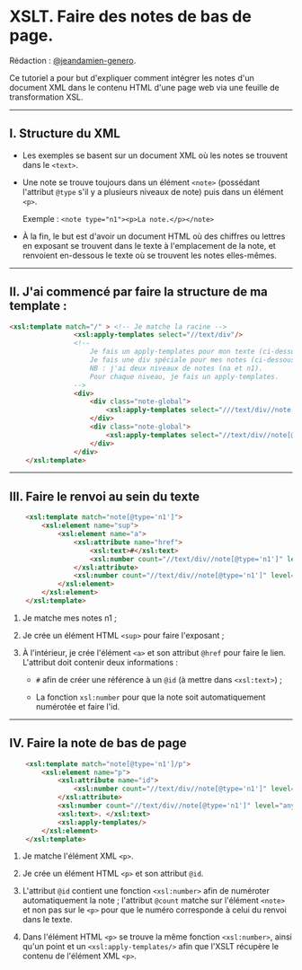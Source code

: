 # XSLT. Faire des notes de bas de page.

Rédaction : [@jeandamien-genero](https://github.com/jeandamien-genero).

Ce tutoriel a pour but d'expliquer comment intégrer les notes d'un document XML dans le contenu HTML d'une page web via une feuille de transformation XSL.

---

## I. Structure du XML

* Les exemples se basent sur un document XML où les notes se trouvent dans le ```<text>```.

* Une note se trouve toujours dans un élément ```<note>``` (possédant l'attribut ```@type``` s'il y a plusieurs niveaux de note) puis dans un élément ```<p>```. 

	Exemple : ```<note type="n1"><p>La note.</p></note>```

* À la fin, le but est d'avoir un document HTML où des chiffres ou lettres en exposant se trouvent dans le texte à l'emplacement de la note, et renvoient en-dessous le texte où se trouvent les notes elles-mêmes.

---

## II. J'ai commencé par faire la structure de ma template : 

```HTML
<xsl:template match="/" > <!-- Je matche la racine -->
                <xsl:apply-templates select="//text/div"/> 
                <!--
                	Je fais un apply-templates pour mon texte (ci-dessus).
                	Je fais une div spéciale pour mes notes (ci-dessous).
                	NB : j'ai deux niveaux de notes (na et n1).
                	Pour chaque niveau, je fais un apply-templates.
                -->
                <div>
                    <div class="note-global">
                        <xsl:apply-templates select="///text/div//note[@type='na']/p"/>
                    </div>
                    <div class="note-global">
                        <xsl:apply-templates select="//text/div//note[@type='n1']/p"/>
                    </div>
                </div>
    </xsl:template>
```

---

## III. Faire le renvoi au sein du texte

```HTML
	<xsl:template match="note[@type='n1']">
        <xsl:element name="sup">
            <xsl:element name="a">
                <xsl:attribute name="href">
                    <xsl:text>#</xsl:text>
                    <xsl:number count="//text/div//note[@type='n1']" level="any" format="1"/>
                </xsl:attribute>
                <xsl:number count="//text/div//note[@type='n1']" level="any" format="1"/>
            </xsl:element>
        </xsl:element>
    </xsl:template>
```

1. Je matche mes notes n1 ;

2. Je crée un élément HTML ```<sup>``` pour faire l'exposant ;

3. À l'intérieur, je crée l'élément ```<a>``` et son attribut ```@href``` pour faire le lien. L'attribut doit contenir deux informations :

	* ```#``` afin de créer une référence à un ```@id``` (à mettre dans ```<xsl:text>```) ;

	* La fonction ```xsl:number``` pour que la note soit automatiquement numérotée et faire l'id.

---

## IV. Faire la note de bas de page

```HTML
    <xsl:template match="note[@type='n1']/p">
        <xsl:element name="p">
            <xsl:attribute name="id">
                <xsl:number count="//text/div//note[@type='n1']" level="any" format="1"/>
            </xsl:attribute>
            <xsl:number count="//text/div//note[@type='n1']" level="any" format="1"/>
            <xsl:text>. </xsl:text>
            <xsl:apply-templates/>
        </xsl:element>
    </xsl:template>
```

1. Je matche l'élément XML ```<p>```.

2. Je crée un élément HTML ```<p>``` et son attribut ```@id```.

3. L'attribut ```@id``` contient une fonction ```<xsl:number>``` afin de numéroter automatiquement la note ; l'attribut ```@count``` matche sur l'élément ```<note>``` et non pas sur le ```<p>``` pour que le numéro corresponde à celui du renvoi dans le texte.

4. Dans l'élément HTML ```<p>``` se trouve la même fonction ```<xsl:number>```, ainsi qu'un point et un ```<xsl:apply-templates/>``` afin que l'XSLT récupère le contenu de l'élément XML ```<p>```.
